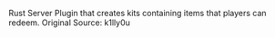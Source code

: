 Rust Server Plugin that creates kits containing items that players can redeem. Original Source: k1lly0u